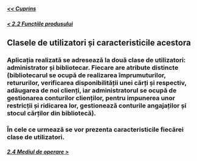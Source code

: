 ##### [<< Cuprins](../Cuprins.md)
##### [< 2.2 Funcțiile produsului](2.2%20Funcțiile%20produsului.md)
## Clasele de utilizatori și caracteristicile acestora
### Aplicația realizată se adresează la două clase de utilizatori: administrator și bibliotecar. Fiecare are atribute distincte (bibliotecarul se ocupă de realizarea împrumuturilor, retururilor, verificarea disponibilității unei cărți și respectiv, adăugarea de noi clienți, iar administratorul se ocupă de gestionarea conturilor clienților, pentru impunerea unor restricții și ridicarea lor, gestionează conturile angajaților și stocul cărților din bibliotecă).
### În cele ce urmează se vor prezenta caracteristicile fiecărei clase de utilizatori.

##### [2.4 Mediul de operare >](2.4%20Mediul%20de%20operare.md)
